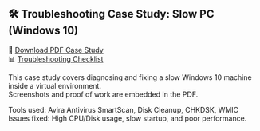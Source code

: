 ## 🛠️ Troubleshooting Case Study: Slow PC (Windows 10)

📄 [Download PDF Case Study](/troubleshooting/Slow_PC_Troubleshooting_Case_Study.pdf)  
📊 [Troubleshooting Checklist](./troubleshooting/PC_Troubleshooting_Checklist.xlsx)

This case study covers diagnosing and fixing a slow Windows 10 machine inside a virtual environment.  
Screenshots and proof of work are embedded in the PDF.

Tools used: Avira Antivirus SmartScan, Disk Cleanup, CHKDSK, WMIC  
Issues fixed: High CPU/Disk usage, slow startup, and poor performance.
